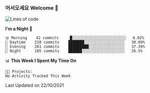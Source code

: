 ### 어서오세요 Welcome 👋

<!--START_SECTION:waka-->
![Lines of code](https://img.shields.io/badge/From%20Hello%20World%20I%27ve%20Written-452877%20lines%20of%20code-blue)

**I'm a Night 🦉** 

```text
🌞 Morning    42 commits     █░░░░░░░░░░░░░░░░░░░░░░░░   6.02% 
🌆 Daytime    210 commits    ███████░░░░░░░░░░░░░░░░░░   30.09% 
🌃 Evening    261 commits    █████████░░░░░░░░░░░░░░░░   37.39% 
🌙 Night      185 commits    ██████░░░░░░░░░░░░░░░░░░░   26.5%

```


📊 **This Week I Spent My Time On** 

```text
🐱‍💻 Projects: 
No Activity Tracked This Week

```


 Last Updated on 22/10/2021
<!--END_SECTION:waka-->
